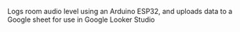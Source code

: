 Logs room audio level using an Arduino ESP32, and uploads data to a Google sheet for use in Google Looker Studio
